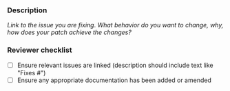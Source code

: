 ### Description
_Link to the issue you are fixing_.
_What behavior do you want to change, why, how does your patch achieve the changes?_

### Reviewer checklist
- [ ] Ensure relevant issues are linked (description should include text like "Fixes #<issue number>")
- [ ] Ensure any appropriate documentation has been added or amended